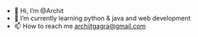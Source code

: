 - 👋 Hi, I’m @Archit
- 🌱 I’m currently learning python & java and web development
- 📫 How to reach me archiitgagra@gmail.com

<!---
Archit5655/Archit5655 is a ✨ special ✨ repository because its `README.md` (this file) appears on your GitHub profile.
You can click the Preview link to take a look at your changes.
--->
